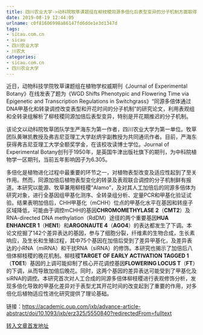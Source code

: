 ```yaml
---
title: 四川农业大学->动科院牧草课题组在柳枝稷同源多倍化后表型变异的分子机制方面取得进展 | sicau.com.cn
date: 2019-08-19 12:44:05
urlname: c0f81606998a86147fd6dde1e3d1347d
tags: 
- sicau.com.cn
- sicau
- 四川农业大学
- 川农大
categories:
- sicau.com.cn
- 四川农业大学
---
```



近日，动物科技学院牧草课题组在植物学权威期刊《Journal of Experimental Botany》在线发表了题为《WGD Shifts Phenotypic and Flowering Time via Epigenetic and Transcription Regulations in Switchgrass》“同源多倍体通过DNA甲基化和转录调控改变表型和开花时间的分子机制”的研究论文，利用表观组和全转录组解析了柳枝稷同源加倍后表型变异，特别是开花期推迟的分子机制。

该论文以动科院牧草团队学生严海东为第一作者，四川农业大学为第一单位。牧草团队黄琳凯教授及弗吉尼亚理工大学赵炳宇副教授为共同通讯作者。目前，严海东获得弗吉尼亚理工大学全额奖学金，在该校攻读博士学位。Journal of Experimental Botany创刊于1950年，是英国牛津出版社旗下的期刊，为中科院植物学一区期刊，当前五年影响因子为6.305。

多倍化是植物进化过程中最重要的环节之一，对植物表型改变及适应性起到了至关作用。然而，同源加倍后植物表型变化的转录及表观联合调控的分子机制鲜有报道。本研究以能源、牧草兼用柳枝稷“Alamo”，及对其人工加倍后的同源多倍体为研究对象，进行全基因组甲基化测序、全转录组分析、定量PCR和甲基化验证试验。结果表明加倍后，CHH甲基化（mCHH）位点的甲基化水平在基因和转座子区域降低，可能由于调控mCHH的基因**CHROMOMETHYLASE 2**（**CMT2**）及RNA-directed DNA methylation（RdDM）途径的两个重要基因**HUA ENHANCER 1**（**HEN1**）和**ARGONAUTE 4**（**AGO4**）的表达都发生了下调。本论文挖掘了142个差异表达的基因，参与了细胞分裂，纤维素的生物合成，生长素响应，及生长和生殖过程，其中75个基因在加倍后受到了差异甲基化，及差异表达的小RNA（miRNA）和干扰RNA（siRNA）的修饰。本研究也揭示了加倍后八倍体柳枝稷的晚花机制。柳枝稷**TARGET OF EARLY ACTIVATION TAGGED 1**（**TOE1**）基因的上调可能抑制了核心开花调控基因**FLOWERING LOCUS T**（**FT**）的下调，从而导致加倍后晚花。同时，这两个基因的差异表达可能受到了甲基化及siRNA的调控。本研究首次对人工合成的同源多倍体柳枝稷进行表观修饰分析，发现多倍化导致的甲基化差异对于表型尤其开花时间的改变起到了重要的作用，对多倍化后植物适应性进化研究提供了理论基础。

链接：https://academic.oup.com/jxb/advance-article-abstract/doi/10.1093/jxb/erz325/5550840?redirectedFrom=fulltext





[转入文章首发地址](https://news.sicau.edu.cn/info/1078/52842.htm)